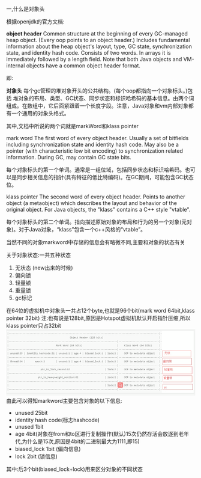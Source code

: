 一,什么是对象头

根据openjdk的官方文档:

**object header**
Common structure at the beginning of every GC-managed heap object. (Every oop points to an object header.) Includes fundamental information about the heap object's layout, type, GC state, synchronization state, and identity hash code. Consists of two words. In arrays it is immediately followed by a length field. Note that both Java objects and VM-internal objects have a common object header format.

即:

**对象头**
每个gc管理的堆对象开头的公共结构。(每个oop都指向一个对象标头。)包括
堆对象的布局、类型、GC状态、同步状态和标识哈希码的基本信息。由两个词组成。在数组中，它后面紧跟着一个长度字段。注意，Java对象和vm内部对象都有一个通用的对象头格式。

其中,文档中所说的两个词就是markWord和klass pointer

mark word
The first word of every object header. Usually a set of bitfields including synchronization state and identity hash code. May also be a pointer (with characteristic low bit encoding) to synchronization related information. During GC, may contain GC state bits.

每个对象标头的第一个单词。通常是一组位域，包括同步状态和标识哈希码。也可以是同步相关信息的指针(具有特征的低比特编码)。在GC期间，可能包含GC状态位。

klass pointer
The second word of every object header. Points to another object (a metaobject) which describes the layout and behavior of the original object. For Java objects, the "klass" contains a C++ style "vtable".

每个对象标头的第二个单词。指向描述原始对象的布局和行为的另一个对象(元对象)。对于Java对象，“klass”包含一个c++风格的“vtable”。

当然不同的对象markword中存储的信息会有略微不同,主要和对象的状态有关

关于对象状态:一共五种状态

1. 无状态 (new出来的时候)
2. 偏向锁
3. 轻量锁
4. 重量锁
5. gc标记


在64位的虚拟机中对象头一共占12个byte,也就是96个bit(mark word 64bit,klass pointer 32bit)
注:也有说是128bit,原因是Hotspot虚拟机默认开启指针压缩,所以klass pointer只占32bit
![](../img/JavaObjectHead.png)
由此可以得知markword主要包含对象的以下信息:
- unused 25bit
- identity hash code(标志hashcode)
- unused 1bit
- age 4bit(对象在from和to区进行复制操作(默认)15次仍然存活会放逐到老年代,为什么是15次,原因是4bit的二进制最大为1111,即15)
- biased_lock 1bit (偏向信息)
- lock 2bit (锁信息)

其中:后3个bit(biased_lock+lock)用来区分对象的不同状态




